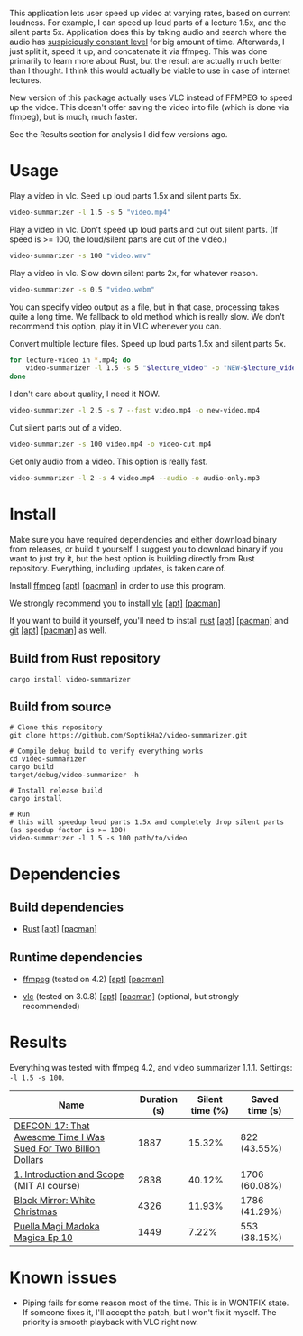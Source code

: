 This application lets user speed up video at varying rates, based on current loudness. For example, I can speed up loud parts of a lecture 1.5x, and the silent parts 5x. Application does this by taking audio and search where the audio has [suspiciously constant level](https://imgur.com/Y2rzUkK) for big amount of time. Afterwards, I just split it, speed it up, and concatenate it via ffmpeg. This was done primarily to learn more about Rust, but the result are actually much better than I thought. I think this would actually be viable to use in case of internet lectures.

New version of this package actually uses VLC instead of FFMPEG to speed up the vidoe. This doesn't offer saving the video into file (which is done via ffmpeg), but is much, much faster.

See the Results section for analysis I did few versions ago.

# Usage

Play a video in vlc. Seed up loud parts 1.5x and silent parts 5x.
```sh
video-summarizer -l 1.5 -s 5 "video.mp4"
```

Play a video in vlc. Don't speed up loud parts and cut out silent parts. (If speed is >= 100, the loud/silent parts are cut of the video.)
```sh
video-summarizer -s 100 "video.wmv"
```

Play a video in vlc. Slow down silent parts 2x, for whatever reason.
```sh
video-summarizer -s 0.5 "video.webm"
```

You can specify video output as a file, but in that case, processing takes quite a long time. We fallback to old method which is really slow. We don't recommend this option, play it in VLC whenever you can.

Convert multiple lecture files. Speed up loud parts 1.5x and silent parts 5x.

```sh
for lecture-video in *.mp4; do
	video-summarizer -l 1.5 -s 5 "$lecture_video" -o "NEW-$lecture_video"
done
```

I don't care about quality, I need it NOW.

```sh
video-summarizer -l 2.5 -s 7 --fast video.mp4 -o new-video.mp4
```

Cut silent parts out of a video.

```sh
video-summarizer -s 100 video.mp4 -o video-cut.mp4
```

Get only audio from a video. This option is really fast.

```sh
video-summarizer -l 2 -s 4 video.mp4 --audio -o audio-only.mp3
```

# Install

Make sure you have required dependencies and either download binary from releases, or build it yourself. I suggest you to download binary if you want to just try it, but the best option is building directly from Rust repository. Everything, including updates, is taken care of.

Install [ffmpeg](https://ffmpeg.org/download.html) [\[apt\]](https://packages.ubuntu.com/search?keywords=ffmpeg&searchon=all&suite=all&section=all) [\[pacman\]](https://www.archlinux.org/packages/extra/x86\_64/ffmpeg/) in order to use this program.

We strongly recommend you to install [vlc](https://www.videolan.org/vlc/)  [\[apt\]](https://packages.ubuntu.com/search?suite=all&section=all&arch=any&keywords=vlc&searchon=all) [\[pacman\]](https://www.archlinux.org/packages/extra/x86_64/vlc/)

If you want to build it yourself, you'll need to install [rust](https://www.rust-lang.org/) [\[apt\]](https://packages.ubuntu.com/search?keywords=rust&searchon=all&suite=all&section=all) [\[pacman\]](https://www.archlinux.org/packages/extra/x86\_64/rust/) and [git](https://git-scm.com/downloads) [\[apt\]](https://packages.ubuntu.com/search?keywords=git&searchon=all&suite=all&section=all) [\[pacman\]](https://www.archlinux.org/packages/extra/x86_64/git/) as well.

## Build from Rust repository

```
cargo install video-summarizer
```

## Build from source


```
# Clone this repository
git clone https://github.com/SoptikHa2/video-summarizer.git
```

```
# Compile debug build to verify everything works
cd video-summarizer
cargo build
target/debug/video-summarizer -h
```

```
# Install release build
cargo install
```

```
# Run
# this will speedup loud parts 1.5x and completely drop silent parts (as speedup factor is >= 100)
video-summarizer -l 1.5 -s 100 path/to/video
```

# Dependencies

## Build dependencies

- [Rust](https://www.rust-lang.org/) [\[apt\]](https://packages.ubuntu.com/search?keywords=rust&searchon=all&suite=all&section=all) [\[pacman\]](https://www.archlinux.org/packages/extra/x86\_64/rust/)

## Runtime dependencies
- [ffmpeg](https://wiki.archlinux.org/index.php/FFmpeg/) (tested on 4.2) [\[apt\]](https://packages.ubuntu.com/search?keywords=ffmpeg&searchon=all&suite=all&section=all) [\[pacman\]](https://www.archlinux.org/packages/extra/x86\_64/ffmpeg/)

- [vlc](https://www.videolan.org/vlc/) (tested on 3.0.8) [\[apt\]](https://packages.ubuntu.com/search?suite=all&section=all&arch=any&keywords=vlc&searchon=all) [\[pacman\]](https://www.archlinux.org/packages/extra/x86_64/vlc/) (optional, but strongly recommended)

# Results

Everything was tested with ffmpeg 4.2, and video summarizer 1.1.1. Settings: `-l 1.5 -s 100`.

| Name | Duration (s) | Silent time (%) | Saved time (s) |
|---|---|---|---|
|  [DEFCON 17: That Awesome Time I Was Sued For Two Billion Dollars](https://www.youtube.com/watch?v=KSWqx8goqSY) |  1887 | 15.32% | 822 (43.55%) |
|  [1. Introduction and Scope](https://www.youtube.com/watch?v=TjZBTDzGeGg&t=124s) (MIT AI course) | 2838 |  40.12% | 1706 (60.08%) |
| [Black Mirror: White Christmas ](https://www.imdb.com/title/tt3973198/) | 4326 | 11.93% | 1786 (41.29%) |
| [Puella Magi Madoka Magica Ep 10](https://www.imdb.com/title/tt1773185/) | 1449 | 7.22% | 553 (38.15%) |

# Known issues
- Piping fails for some reason most of the time. This is in WONTFIX state. If someone fixes it, I'll accept the patch, but I won't fix it myself. The priority is smooth playback with VLC right now.
